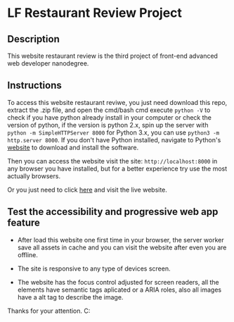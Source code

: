 # LF Restaurant Review Project

## Description

This website restaurant review is the third project of front-end advanced web developer nanodegree.

## Instructions

To access this website restaurant reviwe, you just need download this repo, extract the .zip file, and open the cmd/bash cmd execute `python -V` to check if you have python already install in your computer or check the version of python, if the version is python 2.x, spin up the server with `python -m SimpleHTTPServer 8000` for Python 3.x, you can use `python3 -m http.server 8000`. If you don't have Python installed, navigate to Python's [website](https://www.python.org/) to download and install the software.

Then you can access the website visit the site: `http://localhost:8000` in any browser you have installed, but for a better experience try use the most actually browsers.

Or you just need to click [here](https://lucasfelipecdm.github.io/lf-mws-restaurant) and visit the live website.

## Test the accessibility and progressive web app feature

* After load this website one first time in your browser, the server worker save all assets in cache and you can visit the website after even you are offline.

* The site is responsive to any type of devices screen.

* The website has the focus control adjusted for screen readers, all the elements have semantic tags aplicated or a ARIA roles, also all images have a alt tag to describe the image.

Thanks for your attention. C: